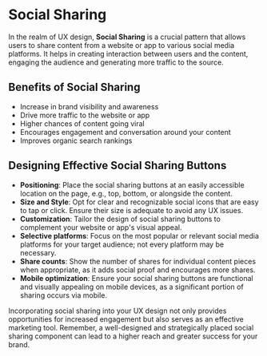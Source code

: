 # Social Sharing

In the realm of UX design, **Social Sharing** is a crucial pattern that allows users to share content from a website or app to various social media platforms. It helps in creating interaction between users and the content, engaging the audience and generating more traffic to the source.

## Benefits of Social Sharing 
- Increase in brand visibility and awareness
- Drive more traffic to the website or app
- Higher chances of content going viral
- Encourages engagement and conversation around your content
- Improves organic search rankings

## Designing Effective Social Sharing Buttons
- **Positioning**: Place the social sharing buttons at an easily accessible location on the page, e.g., top, bottom, or alongside the content.
- **Size and Style**: Opt for clear and recognizable social icons that are easy to tap or click. Ensure their size is adequate to avoid any UX issues.
- **Customization**: Tailor the design of social sharing buttons to complement your website or app's visual appeal.
- **Selective platforms**: Focus on the most popular or relevant social media platforms for your target audience; not every platform may be necessary.
- **Share counts**: Show the number of shares for individual content pieces when appropriate, as it adds social proof and encourages more shares.
- **Mobile optimization**: Ensure your social sharing buttons are functional and visually appealing on mobile devices, as a significant portion of sharing occurs via mobile.

Incorporating social sharing into your UX design not only provides opportunities for increased engagement but also serves as an effective marketing tool. Remember, a well-designed and strategically placed social sharing component can lead to a higher reach and greater success for your brand.